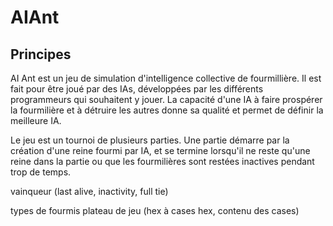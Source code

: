 # AIAnt

## Principes

AI Ant est un jeu de simulation d'intelligence collective de fourmillière. Il est fait pour être joué par des IAs, développées par les différents programmeurs qui souhaitent y jouer. La capacité d'une IA à faire prospérer la fourmilière et à détruire les autres donne sa qualité et permet de définir la meilleure IA.

Le jeu est un tournoi de plusieurs parties. Une partie démarre par la création d'une reine fourmi par IA, et se termine lorsqu'il ne reste qu'une reine dans la partie ou que les fourmilières sont restées inactives pendant trop de temps.

vainqueur (last alive, inactivity, full tie)

types de fourmis
plateau de jeu (hex à cases hex, contenu des cases)
